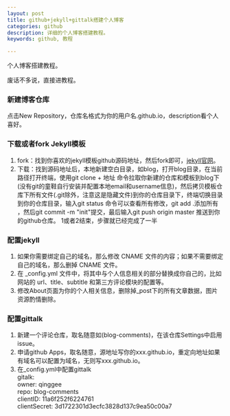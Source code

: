 ```yaml
---
layout: post
title: github+jekyll+gittalk搭建个人博客
categories: github
description: 详细的个人博客搭建教程。
keywords: github, 教程

---
```


个人博客搭建教程。

废话不多说，直接进教程。
### 新建博客仓库
点击New Repository，仓库名格式为你的用户名.github.io，description看个人喜好。
### 下载或者fork Jekyll模板
1. fork：找到你喜欢的jekyll模板github源码地址，然后fork即可，[jekyll官网](http://jekyllthemes.org)。
2. 下载：找到源码地址后，本地新建空白目录，如blog，打开blog目录，在当前路径打开终端，使用git clone + 地址 命令拉取你新建的仓库和模板到blog下(没有git的童鞋自行安装并配置本地email和username信息)，然后拷贝模板仓库下所有文件(.git除外，注意这是隐藏文件)到你的仓库目录下，终端切换目录到你的仓库目录，输入git status 命令可以查看所有修改，git add .添加所有 ，然后git commit -m "init"提交，最后输入git push origin master 推送到你的github仓库。
1或者2结束，步骤就已经完成了一半 
### 配置jekyll 
1. 如果你需要绑定自己的域名，那么修改 CNAME 文件的内容；如果不需要绑定自己的域名，那么删掉 CNAME 文件。
2. 在 _config.yml 文件中，将其中与个人信息相关的部分替换成你自己的，比如网站的 url、title、subtitle 和第三方评论模块的配置等。
3. 修改About页面为你的个人相关信息，删除掉_post下的所有文章数据，图片资源酌情删除。

### 配置gittalk
1. 新建一个评论仓库，取名随意如(blog-comments)，在该仓库Settings中启用issue。
2. 申请github Apps，取名随意，源地址写你的xxx.github.io，重定向地址如果有域名可以配置为域名，无则写xxx.github.io。
3. 在_config.yml中配置gittalk<br>gitalk:<br>owner: qinggee<br>repo: blog-comments<br>clientID: 11a6f252f6224761<br>clientSecret: 3d1722301d3ecfc3828d137c9ea50c00a7<br>
